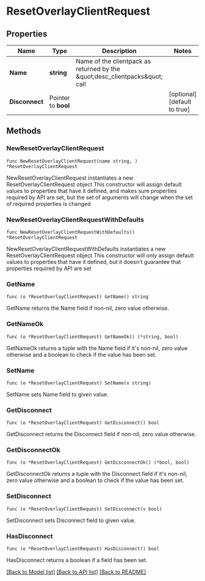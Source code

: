 # ResetOverlayClientRequest

## Properties

Name | Type | Description | Notes
------------ | ------------- | ------------- | -------------
**Name** | **string** | Name of the clientpack as returned by the \&quot;desc_clientpacks\&quot; call | 
**Disconnect** | Pointer to **bool** |  | [optional] [default to true]

## Methods

### NewResetOverlayClientRequest

`func NewResetOverlayClientRequest(name string, ) *ResetOverlayClientRequest`

NewResetOverlayClientRequest instantiates a new ResetOverlayClientRequest object
This constructor will assign default values to properties that have it defined,
and makes sure properties required by API are set, but the set of arguments
will change when the set of required properties is changed

### NewResetOverlayClientRequestWithDefaults

`func NewResetOverlayClientRequestWithDefaults() *ResetOverlayClientRequest`

NewResetOverlayClientRequestWithDefaults instantiates a new ResetOverlayClientRequest object
This constructor will only assign default values to properties that have it defined,
but it doesn't guarantee that properties required by API are set

### GetName

`func (o *ResetOverlayClientRequest) GetName() string`

GetName returns the Name field if non-nil, zero value otherwise.

### GetNameOk

`func (o *ResetOverlayClientRequest) GetNameOk() (*string, bool)`

GetNameOk returns a tuple with the Name field if it's non-nil, zero value otherwise
and a boolean to check if the value has been set.

### SetName

`func (o *ResetOverlayClientRequest) SetName(v string)`

SetName sets Name field to given value.


### GetDisconnect

`func (o *ResetOverlayClientRequest) GetDisconnect() bool`

GetDisconnect returns the Disconnect field if non-nil, zero value otherwise.

### GetDisconnectOk

`func (o *ResetOverlayClientRequest) GetDisconnectOk() (*bool, bool)`

GetDisconnectOk returns a tuple with the Disconnect field if it's non-nil, zero value otherwise
and a boolean to check if the value has been set.

### SetDisconnect

`func (o *ResetOverlayClientRequest) SetDisconnect(v bool)`

SetDisconnect sets Disconnect field to given value.

### HasDisconnect

`func (o *ResetOverlayClientRequest) HasDisconnect() bool`

HasDisconnect returns a boolean if a field has been set.


[[Back to Model list]](../README.md#documentation-for-models) [[Back to API list]](../README.md#documentation-for-api-endpoints) [[Back to README]](../README.md)


